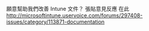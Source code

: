 <Token xmlns:xlink="http://www.w3.org/1999/xlink">願意幫助我們改善 Intune 文件？ 張貼意見反應  <externalLink>
              <linkText>在此</linkText>
              <linkUri>http://microsoftintune.uservoice.com/forums/297408-issues/category/113871-documentation</linkUri>
       </externalLink>
</Token>


<!--HONumber=May16_HO2-->


